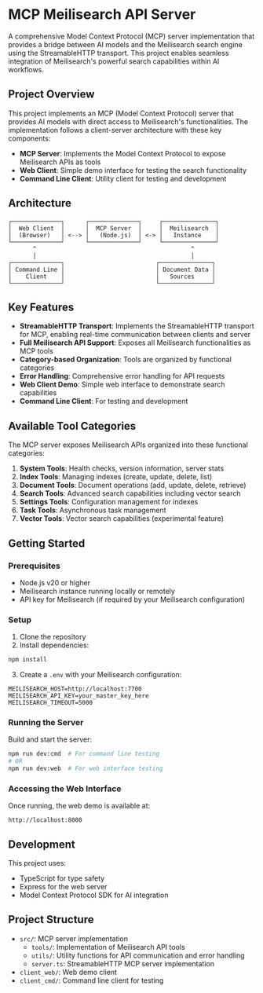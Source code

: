 # MCP Meilisearch API Server

A comprehensive Model Context Protocol (MCP) server implementation that provides a bridge between AI models and the Meilisearch search engine using the StreamableHTTP transport. This project enables seamless integration of Meilisearch's powerful search capabilities within AI workflows.

## Project Overview

This project implements an MCP (Model Context Protocol) server that provides AI models with direct access to Meilisearch's functionalities. The implementation follows a client-server architecture with these key components:

- **MCP Server**: Implements the Model Context Protocol to expose Meilisearch APIs as tools
- **Web Client**: Simple demo interface for testing the search functionality
- **Command Line Client**: Utility client for testing and development

## Architecture

```
┌──────────────┐      ┌──────────────┐     ┌───────────────┐
│  Web Client  │      │  MCP Server  │     │  Meilisearch  │
│  (Browser)   │ <--> │   (Node.js)  │ <-> │   Instance    │
└──────────────┘      └──────────────┘     └───────────────┘
       ^                                            ^
       │                                            │
┌──────────────┐                          ┌───────────────┐
│ Command Line │                          │ Document Data │
│    Client    │                          │   Sources     │
└──────────────┘                          └───────────────┘
```

## Key Features

- **StreamableHTTP Transport**: Implements the StreamableHTTP transport for MCP, enabling real-time communication between clients and server
- **Full Meilisearch API Support**: Exposes all Meilisearch functionalities as MCP tools
- **Category-based Organization**: Tools are organized by functional categories
- **Error Handling**: Comprehensive error handling for API requests
- **Web Client Demo**: Simple web interface to demonstrate search capabilities
- **Command Line Client**: For testing and development

## Available Tool Categories

The MCP server exposes Meilisearch APIs organized into these functional categories:

1. **System Tools**: Health checks, version information, server stats
2. **Index Tools**: Managing indexes (create, update, delete, list)
3. **Document Tools**: Document operations (add, update, delete, retrieve)
4. **Search Tools**: Advanced search capabilities including vector search
5. **Settings Tools**: Configuration management for indexes
6. **Task Tools**: Asynchronous task management
7. **Vector Tools**: Vector search capabilities (experimental feature)

## Getting Started

### Prerequisites

- Node.js v20 or higher
- Meilisearch instance running locally or remotely
- API key for Meilisearch (if required by your Meilisearch configuration)

### Setup

1. Clone the repository
2. Install dependencies:

```bash
npm install
```

3. Create a `.env` with your Meilisearch configuration:

```
MEILISEARCH_HOST=http://localhost:7700
MEILISEARCH_API_KEY=your_master_key_here
MEILISEARCH_TIMEOUT=5000
```

### Running the Server

Build and start the server:

```bash
npm run dev:cmd  # For command line testing
# OR
npm run dev:web  # For web interface testing
```

### Accessing the Web Interface

Once running, the web demo is available at:

```
http://localhost:8000
```

## Development

This project uses:

- TypeScript for type safety
- Express for the web server
- Model Context Protocol SDK for AI integration

## Project Structure

- `src/`: MCP server implementation
  - `tools/`: Implementation of Meilisearch API tools
  - `utils/`: Utility functions for API communication and error handling
  - `server.ts`: StreamableHTTP MCP server implementation
- `client_web/`: Web demo client
- `client_cmd/`: Command line client for testing
